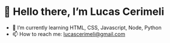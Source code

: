  # 👋 Hello there, I’m Lucas Cerimeli
- 🌱 I’m currently learning HTML, CSS, Javascript, Node, Python
- 📫 How to reach me: lucascerimeli@gmail.com

<!---
LCerimeli/LCerimeli is a ✨ special ✨ repository because its `README.md` (this file) appears on your GitHub profile.
You can click the Preview link to take a look at your changes.
--->
